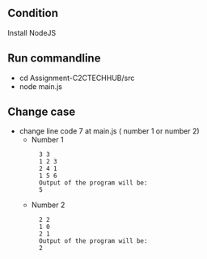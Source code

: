 ## Condition 
Install NodeJS

## Run commandline
- cd Assignment-C2CTECHHUB/src
- node main.js 

## Change case 
- change line code 7 at main.js ( number 1 or number 2)
  - Number 1
    ```
      3 3
      1 2 3
      2 4 1
      1 5 6
      Output of the program will be:
      5
    ```
  - Number 2
    ```
      2 2
      1 0
      2 1 
      Output of the program will be:
      2
    ```
